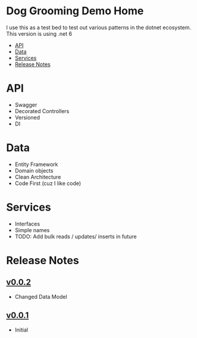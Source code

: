 # Dog Grooming Demo Home

I use this as a test bed to test out various patterns in the dotnet ecosystem. This version is using .net 6

* [API](#api)
* [Data](#data)
* [Services](#services)
* [Release Notes](#release-notes)

# API

* Swagger
* Decorated Controllers
* Versioned
* DI


# Data

* Entity Framework
* Domain objects
* Clean Architecture
* Code First (cuz I like code)

# Services

* Interfaces
* Simple names
*  TODO: Add bulk reads / updates/ inserts in future



# Release Notes

## [v0.0.2](https://github.com/jed-stewart/DogGrooming/releases/tag/v0.0.2)

* Changed Data Model

## [v0.0.1](https://github.com/jed-stewart/DogGrooming/releases/tag/v0.0.1)

* Initial

